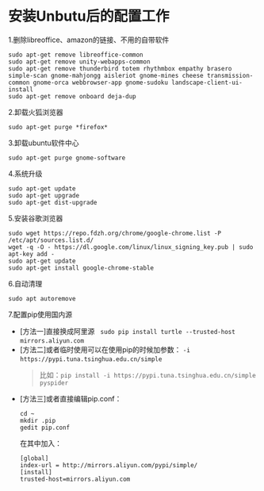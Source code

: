 # 安装Unbutu后的配置工作
1.删除libreoffice、amazon的链接、不用的自带软件  
```
sudo apt-get remove libreoffice-common
sudo apt-get remove unity-webapps-common
sudo apt-get remove thunderbird totem rhythmbox empathy brasero simple-scan gnome-mahjongg aisleriot gnome-mines cheese transmission-common gnome-orca webbrowser-app gnome-sudoku landscape-client-ui-install
sudo apt-get remove onboard deja-dup
```
2.卸载火狐浏览器
```
sudo apt-get purge *firefox*
```
3.卸载ubuntu软件中心
```
sudo apt-get purge gnome-software
```
4.系统升级
```
sudo apt-get update
sudo apt-get upgrade
sudo apt-get dist-upgrade
```
5.安装谷歌浏览器
```
sudo wget https://repo.fdzh.org/chrome/google-chrome.list -P /etc/apt/sources.list.d/
wget -q -O - https://dl.google.com/linux/linux_signing_key.pub | sudo apt-key add -
sudo apt-get update
sudo apt-get install google-chrome-stable
```
6.自动清理
```
sudo apt autoremove
```
7.配置pip使用国内源  
- [方法一]直接换成阿里源  
  `sudo pip install turtle --trusted-host mirrors.aliyun.com`  
- [方法二]或者临时使用可以在使用pip的时候加参数： 
  `-i https://pypi.tuna.tsinghua.edu.cn/simple`  
  >比如：`pip install -i https://pypi.tuna.tsinghua.edu.cn/simple pyspider`  
- [方法三]或者直接编辑pip.conf：  
  ```
  cd ~
  mkdir .pip
  gedit pip.conf
  ```
  在其中加入：  
  ```
  [global] 
  index-url = http://mirrors.aliyun.com/pypi/simple/ 
  [install] 
  trusted-host=mirrors.aliyun.com 
  ```

 

